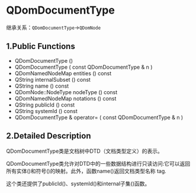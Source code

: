 # QDomDocumentType

继承关系：`QDomDocumentType`->`QDomNode`

## 1.Public Functions

- QDomDocumentType ()
- QDomDocumentType ( const QDomDocumentType & n )
- QDomNamedNodeMap	entities () const
- QString	internalSubset () const
- QString	name () const
- QDomNode::NodeType	nodeType () const
- QDomNamedNodeMap	notations () const
- QString	publicId () const
- QString	systemId () const
- QDomDocumentType &	operator= ( const QDomDocumentType & n )

## 2.Detailed Description

QDomDocumentType类是文档树中DTD（文档类型定义）的表示。

QDomDocumentType类允许对DTD中的一些数据结构进行只读访问:它可以返回所有实体()和符号()的映射。此外，函数name()返回文档类型名称<!DOCTYPE name> tag.

这个类还提供了publicId()、systemId()和internal子集()函数。